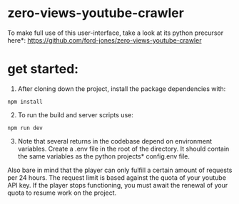 # zero-views-youtube-crawler
To make full use of this user-interface, take a look at its python precursor here*: https://github.com/ford-jones/zero-views-youtube-crawler

# get started:
1. After cloning down the project, install the package dependencies with:
```
npm install
```

2. To run the build and server scripts use:
```
npm run dev
```

3. Note that several returns in the codebase depend on environment variables. Create a .env file in the root of the directory. It should contain the same variables as the python projects* config.env file.

Also bare in mind that the player can only fulfill a certain amount of requests per 24 hours. The request limit is based against the quota of your youtube API key. If the player stops functioning, you must await the renewal of your quota to resume work on the project. 
